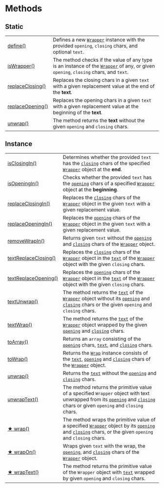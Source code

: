# Methods

## Static

|                                                            |                                                                                                                                                          |
| ---------------------------------------------------------- | -------------------------------------------------------------------------------------------------------------------------------------------------------- |
| [define()](../../static/methods/define.md)                 | Defines a new [`Wrapper`](../../overview.md) instance with the provided `opening`, `closing` chars, and optional `text`.                                 |
| [isWrapper()](../../static/methods/iswrapper.md)           | The method checks if the value of any type is an instance of the [`Wrapper`](../../overview.md) of any, or given `opening`, `closing` chars, and `text`. |
| [replaceClosing()](../../static/methods/replaceclosing.md) | Replaces the closing chars in a given `text` with a given replacement value at the end of the **text**.                                                  |
| [replaceOpening()](../../static/methods/replaceopening.md) | Replaces the opening chars in a given `text` with a given replacement value at the beginning of the **text**.                                            |
| [unwrap()](../../static/methods/unwrap.md)                 | The method returns the **text** without the given `opening` and `closing` chars.                                                                         |

## Instance

|                                               |                                                                                                                                                                                                                                                                                                                        |
| --------------------------------------------- | ---------------------------------------------------------------------------------------------------------------------------------------------------------------------------------------------------------------------------------------------------------------------------------------------------------------------- |
| [isClosingIn()](isclosingin.md)               | Determines whether the provided `text` has the [`closing`](../../../wrap/accessors/#wrap.prototype.closing) chars of the specified [`Wrapper`](../../overview.md) object at the **end**.                                                                                                                               |
| [isOpeningIn()](isopeningin.md)               | Checks whether the provided `text` has the [`opening`](../../../wrap/accessors/#wrap.prototype.opening) chars of a specified [`Wrapper`](../../overview.md) object at the **beginning**.                                                                                                                               |
| [replaceClosingIn()](replaceclosingin.md)     | Replaces the [`closing`](../../../wrap/accessors/#wrap.prototype.closing) chars of the [`Wrapper`](../../overview.md) object in the given `text` with a given replacement value.                                                                                                                                       |
| [replaceOpeningIn()](replaceopeningin.md)     | Replaces the [`opening`](../../../wrap/accessors/#wrap.prototype.opening) chars of the [`Wrapper`](../../overview.md) object in the given `text` with a given replacement value.                                                                                                                                       |
| [removeWrapIn()](removewrapin.md)             | Returns given `text` without the [`opening`](../../../wrap/accessors/#wrap.prototype.opening) and [`closing`](../../../wrap/accessors/#wrap.prototype.closing) chars of the [`Wrapper`](../../overview.md) object.                                                                                                     |
| [textReplaceClosing()](textreplaceclosing.md) | Replaces the [`closing`](../../../wrap/accessors/#wrap.prototype.closing) chars of the [`Wrapper`](../../overview.md) object in the [`text`](../../../wrap/accessors/#wrap.prototype.text) of the [`Wrapper`](../../overview.md) object with the given `closing` chars.                                                |
| [textReplaceOpening()](textreplaceopening.md) | Replaces the [`opening`](../../../wrap/accessors/#wrap.prototype.opening) chars of the [`Wrapper`](../../overview.md) object in the [`text`](../../../wrap/accessors/#wrap.prototype.text) of the [`Wrapper`](../../overview.md) object with the given `closing` chars.                                                |
| [textUnwrap()](textunwrap.md)                 | The method returns the [`text`](../../../wrap/accessors/#wrap.prototype.text) of the [`Wrapper`](../../overview.md) object without its [`opening`](../../../wrap/accessors/#wrap.prototype.opening) and [`closing`](../../../wrap/accessors/#wrap.prototype.closing) chars or the given `opening` and `closing` chars. |
| [textWrap()](textwrap.md)                     | The method returns the [`text`](../../../wrap/accessors/#wrap.prototype.text) of the [`Wrapper`](../../overview.md) object wrapped by the given [`opening`](../../../wrap/accessors/#wrap.prototype.opening) and [`closing`](../../../wrap/accessors/#wrap.prototype.closing) chars.                                   |
| [toArray()](toarray.md)                       | Returns an `array` consisting of the [`opening`](../../../wrap/accessors/#wrap.prototype.opening) chars, [`text`](../../../wrap/accessors/#wrap.prototype.text), and [`closing`](../../../wrap/accessors/#wrap.prototype.closing) chars.                                                                               |
| [toWrap()](towrap.md)                         | Returns the [`Wrap`](../../../wrap/overview.md) instance consists of the [`text`](../../../wrap/accessors/#wrap.prototype.text), [`opening`](../../../wrap/accessors/#wrap.prototype.opening) and [`closing`](../../../wrap/accessors/#wrap.prototype.closing) chars of the [`Wrapper`](../../overview.md) object.     |
| [unwrap()](unwrap.md)                         | Returns the [`text`](../../../wrap/accessors/#wrap.prototype.text) without the [`opening`](../../../wrap/accessors/#wrap.prototype.opening) and [`closing`](../../../wrap/accessors/#wrap.prototype.closing) chars.                                                                                                    |
| [unwrapText()](unwraptext.md)                 | The method returns the primitive value of a specified `Wrapper` object with text unwrapped from its [`opening`](../../../wrap/accessors/#wrap.prototype.opening) and [`closing`](../../../wrap/accessors/#wrap.prototype.closing) chars or given `opening` and `closing` chars.                                        |
| [★ wrap()](wrap.md)                           | The method wraps the primitive value of a specified [`Wrapper`](../../overview.md) object by its [`opening`](../../../wrap/accessors/#wrap.prototype.opening) and [`closing`](../../../wrap/accessors/#wrap.prototype.closing) chars, or the given `opening` and `closing` chars.                                      |
| [★ wrapOn()](wrapon.md)                       | Wraps given `text` with the wrap, the [`opening`](../../../wrap/accessors/#wrap.prototype.opening), and [`closing`](../../../wrap/accessors/#wrap.prototype.closing) chars of the [`Wrapper`](../../overview.md) object.                                                                                               |
| [★ wrapText()](wraptext.md)                   | The method returns the primitive value of the `Wrapper` object with [`text`](../../../wrap/accessors/#wrap.prototype.text) wrapped by given `opening` and `closing` chars.                                                                                                                                             |

